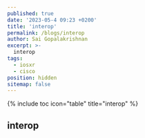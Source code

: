 ```yaml
---
published: true
date: '2023-05-4 09:23 +0200'
title: 'interop'
permalink: /blogs/interop
author: Sai Gopalakrishnan
excerpt: >-
  interop
tags:
  - iosxr
  - cisco
position: hidden
sitemap: false
---
```


{% include toc icon="table" title="interop" %}

## interop
